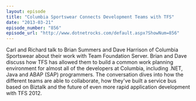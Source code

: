 ```yaml
---
layout: episode
title: "Columbia Sportswear Connects Development Teams with TFS"
date: "2013-03-21"
episode_number: "856"
episode_url: "http://www.dotnetrocks.com/default.aspx?ShowNum=856"
---
```


Carl and Richard talk to Brian Summers and Dave Harrison of Columbia Sportswear about their work with Team Foundation Server. Brian and Dave discuss how TFS has allowed them to build a common work planning environment for almost all of the developers at Columbia, including .NET, Java and ABAP (SAP) programmers. The conversation dives into how the different teams are able to collaborate, how they've built a service bus based on Biztalk and the future of even more rapid application development with TFS 2012.
